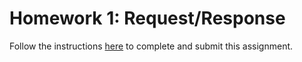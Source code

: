 # Homework 1: Request/Response

Follow the instructions [here](https://github.com/Tech-at-DU/ACS1710-Web-Architecture/blob/master/Assignments/01-Request-Response.md) to complete and submit this assignment.
